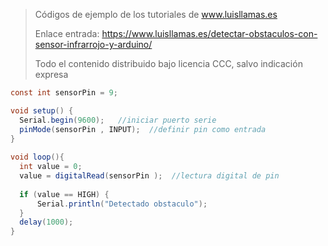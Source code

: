 > Códigos de ejemplo de los tutoriales de www.luisllamas.es
>
> Enlace entrada: https://www.luisllamas.es/detectar-obstaculos-con-sensor-infrarrojo-y-arduino/
>
> Todo el contenido distribuido bajo licencia CCC, salvo indicación expresa

```csharp
const int sensorPin = 9;

void setup() {
  Serial.begin(9600);   //iniciar puerto serie
  pinMode(sensorPin , INPUT);  //definir pin como entrada
}
 
void loop(){
  int value = 0;
  value = digitalRead(sensorPin );  //lectura digital de pin
 
  if (value == HIGH) {
      Serial.println("Detectado obstaculo");
  }
  delay(1000);
}
```